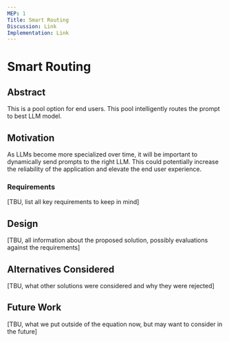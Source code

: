 ```yaml
---
MEP: 1
Title: Smart Routing
Discussion: Link
Implementation: Link
---
```


# Smart Routing

## Abstract

This is a pool option for end users. This pool intelligently routes the prompt to best LLM model.

## Motivation

As LLMs become more specialized over time, it will be important to dynamically send prompts to the right LLM. This could potentially
increase the reliability of the application and elevate the end user experience.

### Requirements

[TBU, list all key requirements to keep in mind]

## Design

[TBU, all information about the proposed solution, possibly evaluations against the requirements]

## Alternatives Considered

[TBU, what other solutions were considered and why they were rejected]

## Future Work

[TBU, what we put outside of the equation now, but may want to consider in the future]
